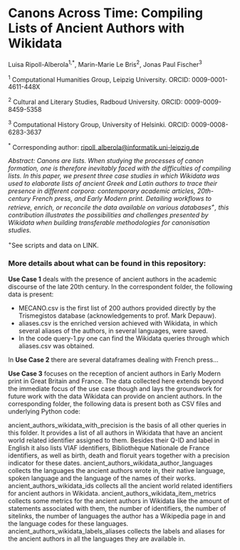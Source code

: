 # Canons Across Time: Compiling Lists of Ancient Authors with Wikidata

Luisa Ripoll-Alberola<sup>1,*</sup>, Marin-Marie Le Bris<sup>2</sup>, Jonas Paul Fischer<sup>3</sup>

<sup>1</sup> Computational Humanities Group, Leipzig University. ORCID: 0009-0001-4611-448X

<sup>2</sup> Cultural and Literary Studies, Radboud University. ORCID: 0009-0009-8459-5358

<sup>3</sup> Computational History Group, University of Helsinki. ORCID: 0009-0008-6283-3637

<sup>*</sup> Corresponding author: ripoll_alberola@informatik.uni-leipzig.de

*Abstract: Canons are lists. When studying the processes of canon formation, one is therefore inevitably faced with the difficulties of compiling lists. In this paper, we present three case studies in which Wikidata was used to elaborate lists of ancient Greek and Latin authors to trace their presence in different corpora: contemporary academic articles, 20th-century French press, and Early Modern print. Detailing workflows to retrieve, enrich, or reconcile the data available on various databases<sup>+</sup>, this contribution illustrates the possibilities and challenges presented by Wikidata when building transferable methodologies for canonisation studies.*

<sup>+</sup>See scripts and data on LINK.

### More details about what can be found in this repository:

**Use Case 1** deals with the presence of ancient authors in the academic discourse of the late 20th century. In the correspondent folder, the following data is present: 

- MECANO.csv is the first list of 200 authors provided directly by the Trismegistos database (acknowledgements to prof. Mark Depauw).
- aliases.csv is the enriched version achieved with Wikidata, in which several aliases of the authors, in several languages, were saved.
- In the code query-1.py one can find the Wikidata queries through which aliases.csv was obtained. 

In **Use Case 2** there are several dataframes dealing with French press...

**Use Case 3** focuses on the reception of ancient authors in Early Modern print in Great Britain and France. The data collected here extends beyond the immediate focus of the use case though and lays the groundwork for future work with the data Wikidata can provide on ancient authors. In the corresponding folder, the following data is present both as CSV files and underlying Python code:

ancient_authors_wikidata_with_precision is the basis of all other queries in this folder. It provides a list of all authors in Wikidata that have an ancient world related identifier assigned to them. Besides their Q-ID and label in English it also lists VIAF identifiers, Bibliothèque Nationale de France identifiers, as well as birth, death and floruit years together with a precision indicator for these dates.
ancient_authors_wikidata_author_languages collects the languages the ancient authors wrote in, their native language, spoken language and the language of the names of their works.
ancient_authors_wikidata_ids collects all the ancient world related identifiers for ancient authors in Wikidata.
ancient_authors_wikidata_item_metrics collects some metrics for the ancient authors in Wikidata like the amount of statements associated with them, the number of identifiers, the number of sitelinks, the number of languages the author has a Wikipedia page in and the language codes for these languages.
ancient_authors_wikidata_labels_aliases collects the labels and aliases for the ancient authors in all the languages they are available in.


